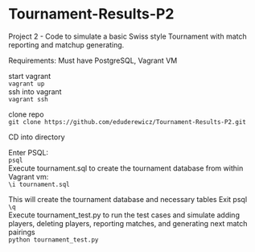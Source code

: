 # Tournament-Results-P2
Project 2 - Code to simulate a basic Swiss style Tournament with match reporting and matchup generating.

Requirements:
Must have PostgreSQL, Vagrant VM  
 
start vagrant  
  `vagrant up`  
 ssh into vagrant  
 `vagrant ssh`   
  
clone repo  
`git clone https://github.com/eduderewicz/Tournament-Results-P2.git ` 
  
CD into directory 
 
Enter PSQL:  
 `psql`  
Execute tournament.sql to create the tournament database from within Vagrant vm:  
`\i tournament.sql`  
  
This will create the tournament database and necessary tables 
Exit psql  
`\q`  
Execute tournament_test.py to run the test cases and simulate adding players, deleting players, 
reporting matches, and generating next match pairings  
`python tournament_test.py`
